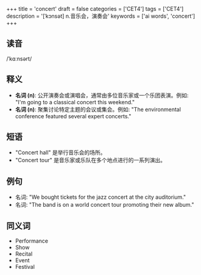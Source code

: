 +++
title = 'concert'
draft = false
categories = ['CET4']
tags = ['CET4']
description = '[ˈkɔnsət] n.音乐会，演奏会'
keywords = ['ai words', 'concert']
+++

## 读音
/ˈkɑːnsərt/

## 释义
- **名词 (n)**: 公开演奏会或演唱会，通常由多位音乐家或一个乐团表演。例如: "I'm going to a classical concert this weekend."
- **名词 (n)**: 聚集讨论特定主题的会议或集会。例如: "The environmental conference featured several expert concerts."

## 短语
- "Concert hall" 是举行音乐会的场所。
- "Concert tour" 是音乐家或乐队在多个地点进行的一系列演出。

## 例句
- 名词: "We bought tickets for the jazz concert at the city auditorium."
- 名词: "The band is on a world concert tour promoting their new album."

## 同义词
- Performance
- Show
- Recital
- Event
- Festival
